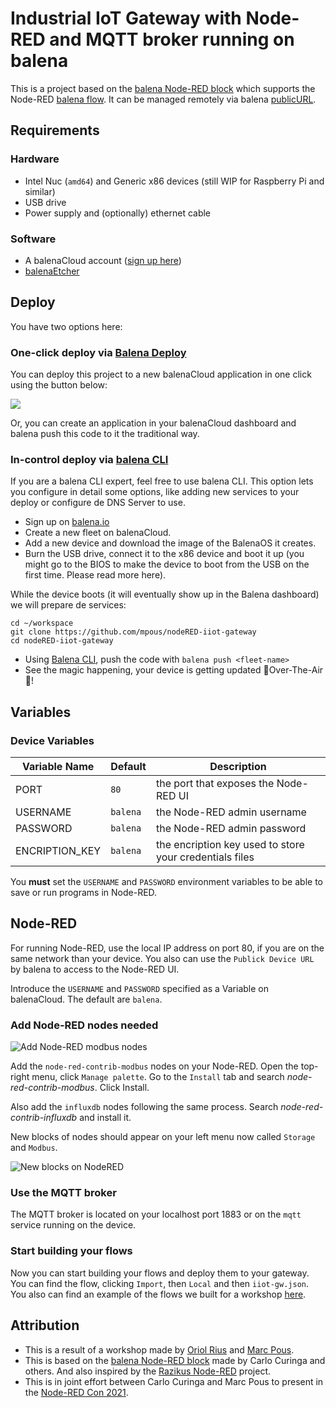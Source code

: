 # Industrial IoT Gateway with Node-RED and MQTT broker running on balena

This is a project based on the [balena Node-RED block](https://github.com/balenablocks/balena-node-red) which supports the Node-RED [balena flow](https://github.com/balena-io-projects/node-red-contrib-balena). It can be managed remotely via balena [publicURL](https://balena.io/docs/learn/manage/actions/#enable-public-device-url).

## Requirements

### Hardware

* Intel Nuc (`amd64`) and Generic x86 devices (still WIP for Raspberry Pi and similar)
* USB drive
* Power supply and (optionally) ethernet cable

### Software

* A balenaCloud account ([sign up here](https://dashboard.balena-cloud.com/))
* [balenaEtcher](https://balena.io/etcher)


## Deploy

You have two options here:

### One-click deploy via [Balena Deploy](https://www.balena.io/docs/learn/deploy/deploy-with-balena-button/)

You can deploy this project to a new balenaCloud application in one click using the button below:

[![](https://balena.io/deploy.svg)](https://dashboard.balena-cloud.com/deploy?repoUrl=https://github.com/mpous/nodeRED-iiot-gateway)

Or, you can create an application in your balenaCloud dashboard and balena push this code to it the traditional way.

### In-control deploy via [balena CLI](https://www.balena.io/docs/reference/balena-cli/)

If you are a balena CLI expert, feel free to use balena CLI. This option lets you configure in detail some options, like adding new services to your deploy or configure de DNS Server to use.

- Sign up on [balena.io](https://dashboard.balena.io/signup)
- Create a new fleet on balenaCloud.
- Add a new device and download the image of the BalenaOS it creates.
- Burn the USB drive, connect it to the x86 device and boot it up (you might go to the BIOS to make the device to boot from the USB on the first time. Please read more here).

While the device boots (it will eventually show up in the Balena dashboard) we will prepare de services:

```
cd ~/workspace
git clone https://github.com/mpous/nodeRED-iiot-gateway
cd nodeRED-iiot-gateway
```

- Using [Balena CLI](https://www.balena.io/docs/reference/cli/), push the code with `balena push <fleet-name>`
- See the magic happening, your device is getting updated 🌟Over-The-Air🌟!


## Variables

### Device Variables

Variable Name | Default | Description
------------ | ------------- | -------------
PORT | `80` | the port that exposes the Node-RED UI
USERNAME | `balena` | the Node-RED admin username
PASSWORD | `balena` | the Node-RED admin password
ENCRIPTION_KEY | `balena` | the encription key used to store your credentials files

You **must** set the `USERNAME` and `PASSWORD` environment variables to be able to save or run programs in Node-RED.  

## Node-RED

For running Node-RED, use the local IP address on port 80, if you are on the same network than your device. You also can use the `Publick Device URL` by balena to access to the Node-RED UI.

Introduce the `USERNAME` and `PASSWORD` specified as a Variable on balenaCloud. The default are `balena`.

### Add Node-RED nodes needed

![Add Node-RED modbus nodes](https://user-images.githubusercontent.com/173156/164450054-4942088f-7965-4c6d-909f-cc2c3e0e59de.png)

Add the `node-red-contrib-modbus` nodes on your Node-RED. Open the top-right menu, click `Manage palette`. Go to the `Install` tab and search *node-red-contrib-modbus*. Click Install.

Also add the `influxdb` nodes following the same process. Search *node-red-contrib-influxdb*  and install it.

New blocks of nodes should appear on your left menu now called `Storage` and `Modbus`.

![New blocks on NodeRED](https://user-images.githubusercontent.com/173156/164450156-5d32115e-422f-4efb-9f3f-fcb8dbcd17ea.png)


### Use the MQTT broker

The MQTT broker is located on your localhost port 1883 or on the `mqtt` service running on the device.


### Start building your flows

Now you can start building your flows and deploy them to your gateway. You can find the flow, clicking `Import`, then `Local` and then `iiot-gw.json`. You also can find an example of the flows we built for a workshop [here](https://github.com/oriolrius/miot-nodered-demo).


## Attribution

- This is a result of a workshop made by [Oriol Rius](https://github.com/oriolrius) and [Marc Pous](https://github.com/mpous).
- This is based on the [balena Node-RED block](https://github.com/balenablocks/balena-node-red) made by Carlo Curinga and others. And also inspired by the [Razikus Node-RED](https://github.com/Razikus/balena-nodered) project.
- This is in joint effort between Carlo Curinga and Marc Pous to present in the [Node-RED Con 2021](https://nodered.jp/noderedcon2021/index-en.html).
